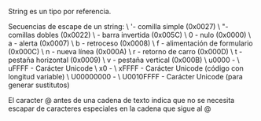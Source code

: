 String es un tipo por referencia.

Secuencias de escape de un string:
    \ '- comilla simple (0x0027)
    \ "- comillas dobles (0x0022)
    \\ - barra invertida (0x005C)
    \ 0 - nulo (0x0000)
    \ a - alerta (0x0007)
    \ b - retroceso (0x0008)
    \ f - alimentación de formulario (0x000C)
    \ n - nueva línea (0x000A)
    \ r - retorno de carro (0x000D)
    \ t - pestaña horizontal (0x0009)
    \ v - pestaña vertical (0x000B)
    \ u0000 - \ uFFFF - Carácter Unicode
    \ x0 - \ xFFFF - Carácter Unicode (código con longitud variable)
    \ U00000000 - \ U0010FFFF - Carácter Unicode (para generar sustitutos)

El caracter @ antes de una cadena de texto indica que no se necesita escapar de caracteres especiales en la cadena que sigue al @